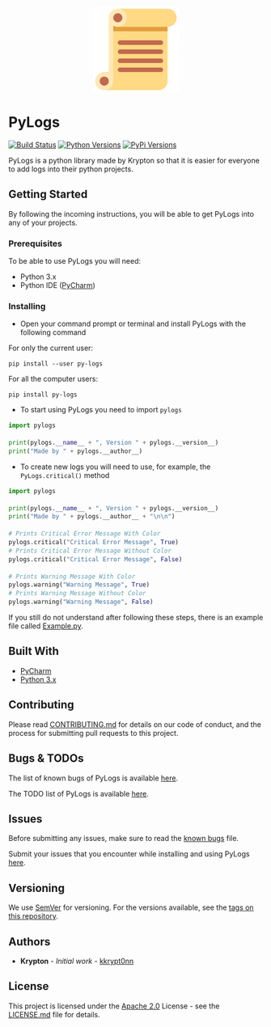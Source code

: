 <p align="center">
  <img width="170" height="170" src="https://raw.githubusercontent.com/kkrypt0nn/PyLogs/master/logo.png">
</p>

# PyLogs
[![Build Status](https://travis-ci.org/kkrypt0nn/PyLogs.svg?branch=master)](https://travis-ci.org/kkrypt0nn/PyLogs) [![Python Versions](https://img.shields.io/badge/python-3.7%20%7C%203.8-orange)](https://pypi.org/project/py-logs)  [![PyPi Versions](https://img.shields.io/badge/pypi-v2.0.2-blue)](https://pypi.org/project/py-logs) 

PyLogs is a python library made by Krypton so that it is easier for everyone to add logs into their python projects.

## Getting Started
By following the incoming instructions, you will be able to get PyLogs into any of your projects.

### Prerequisites
To be able to use PyLogs you will need:
* Python 3.x
* Python IDE ([PyCharm](https://jetbrains.com/pycharm))

### Installing
* Open your command prompt or terminal and install PyLogs with the following command

For only the current user:
```
pip install --user py-logs
```
For all the computer users:
```
pip install py-logs
```

* To start using PyLogs you need to import `pylogs`

```python
import pylogs

print(pylogs.__name__ + ", Version " + pylogs.__version__)
print("Made by " + pylogs.__author__)
```

* To create new logs you will need to use, for example, the `PyLogs.critical()` method

```python
import pylogs

print(pylogs.__name__ + ", Version " + pylogs.__version__)
print("Made by " + pylogs.__author__ + "\n\n")

# Prints Critical Error Message With Color
pylogs.critical("Critical Error Message", True)
# Prints Critical Error Message Without Color
pylogs.critical("Critical Error Message", False)

# Prints Warning Message With Color
pylogs.warning("Warning Message", True)
# Prints Warning Message Without Color
pylogs.warning("Warning Message", False)
```

If you still do not understand after following these steps, there is an example file called [Example.py](Example.py).

## Built With
* [PyCharm](https://jetbrains.com/pycharm)
* [Python 3.x](https://python.org)

## Contributing
Please read [CONTRIBUTING.md](CONTRIBUTING.md) for details on our code of conduct, and the process for submitting pull requests to this project.

## Bugs & TODOs
The list of known bugs of PyLogs is available [here](BUGS.md).

The TODO list of PyLogs is available [here](TODOS.md).

## Issues
Before submitting any issues, make sure to read the [known bugs](BUGS.md) file.

Submit your issues that you encounter while installing and using PyLogs [here](https://github.com/kkrypt0nn/PyLogs/issues).

## Versioning
We use [SemVer](http://semver.org/) for versioning. For the versions available, see the [tags on this repository](https://github.com/kkrypt0nn/PyLogs/tags).

## Authors
* **Krypton** - *Initial work* - [kkrypt0nn](https://github.com/kkrypt0nn)

## License
This project is licensed under the [Apache 2.0](LICENSE.md) License - see the [LICENSE.md](LICENSE.md) file for details.

